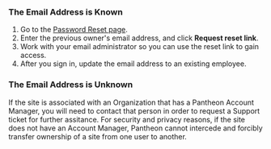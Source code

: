 ### The Email Address is Known
1. Go to the [Password Reset page](https://dashboard.pantheon.io/reset-password).
1. Enter the previous owner's email address, and click **Request reset link**.
1. Work with your email administrator so you can use the reset link to gain access.
1. After you sign in, update the email address to an existing employee.

### The Email Address is Unknown
If the site is associated with an Organization that has a Pantheon Account Manager, you will need to contact that person in order to request a Support ticket for further assitance. For security and privacy reasons, if the site does not have an Account Manager, Pantheon cannot intercede and forcibly transfer ownership of a site from one user to another.
